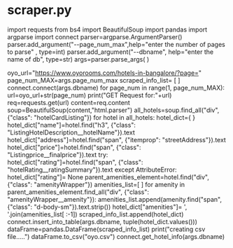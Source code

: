 # scraper.py 
import requests
from bs4 import BeautifulSoup 
import pandas 
import argparse 
import connect 
parser=argparse.ArgumentParser() 
parser.add_argument("--page_num_max",help="enter the number of pages to parse" , type=int) 
parser.add_argument("--dbname", help="enter the name of db", type=str) 
args=parser.parse_args( ) 

oyo_url="https://www.oyorooms.com/hotels-in-bangalore/?page="
page_num_MAX=args.page_num_max
scraped_info_list= [ ]  
connect.connect(args.dbname)
for page_num in range(1,  page_num_MAX): 
        url=oyo_url+str(page_num) 
        print("GET Request for:"+url) 
        req=requests.get(url) 
        content=req.content 
        soup=BeautifulSoup(content,"html.parser") 
        all_hotels=soup.find_all("div", {"class": "hotelCardListing"}) 
        for hotel in all_hotels: 
               hotel_dict={ } 
               hotel_dict["name"]=hotel.find("h3", {"class": "ListingHotelDescription__hotelName"}).text 
               hotel_dict["address"]=hotel.find("span", {"itemprop": "streetAddress"}).text  
               hotel_dict["price"]=hotel.find("span", {"class": "Listingprice__finalprice"}).text 
               try:  
                    hotel_dict["rating"]=hotel.find("span", {"class": "hotelRating__ratingSummary"}).text 
               except AttributeError: 
                    hotel_dict["rating"]= None 
               parent_amenities_element=hotel.find("div", {"class": "amenityWrapper"}) 
               amenities_list=[ ] 
               for amenity in parent_amenities_element.find_all("div", {"class": "amenityWrapper__amenity"}): 
                      amenities_list.append(amenity.find("span", {"class": "d-body-sm"}).text.strip()) 
               hotel_dict["amenities"]= ',   '.join(amenities_list[ :-1]) 
               scraped_info_list.append(hotel_dict) 
               connect.insert_into_table(args.dbname, tuple(hotel_dict.values())) 
dataFrame=pandas.DataFrame(scraped_info_list) 
print("creating csv file.....") 
dataFrame.to_csv("oyo.csv") 
connect.get_hotel_info(args.dbname)
                
